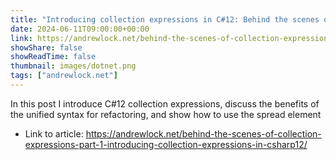 ```yaml
---
title: "Introducing collection expressions in C#12: Behind the scenes of collection expressions - Part 1"
date: 2024-06-11T09:00:00+00:00
link: https://andrewlock.net/behind-the-scenes-of-collection-expressions-part-1-introducing-collection-expressions-in-csharp12/
showShare: false
showReadTime: false
thumbnail: images/dotnet.png
tags: ["andrewlock.net"]
---
```

In this post I introduce C#12 collection expressions, discuss the benefits of the unified syntax for refactoring, and show how to use the spread element

- Link to article: https://andrewlock.net/behind-the-scenes-of-collection-expressions-part-1-introducing-collection-expressions-in-csharp12/
